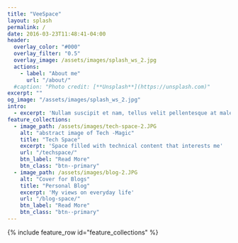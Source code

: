```yaml
---
title: "VeeSpace"
layout: splash
permalink: /
date: 2016-03-23T11:48:41-04:00
header:
  overlay_color: "#000"
  overlay_filter: "0.5"
  overlay_image: /assets/images/splash_ws_2.jpg
  actions:
    - label: "About me"
      url: "/about/"
  #caption: "Photo credit: [**Unsplash**](https://unsplash.com)"
excerpt: ""
og_image: "/assets/images/splash_ws_2.jpg"
intro: 
  - excerpt: 'Nullam suscipit et nam, tellus velit pellentesque at malesuada, enim eaque. Quis nulla, netus tempor in diam gravida tincidunt, *proin faucibus* voluptate felis id sollicitudin. Centered with `type="center"`'
feature_collections:
  - image_path: /assets/images/tech-space-2.JPG
    alt: "abstract image of Tech -Magic"
    title: "Tech Space"
    excerpt: 'Space filled with technical content that interests me'
    url: "/techspace/"
    btn_label: "Read More"
    btn_class: "btn--primary"
  - image_path: /assets/images/blog-2.JPG
    alt: "Cover for Blogs"
    title: "Personal Blog"
    excerpt: 'My views on everyday life'
    url: "/blog-space/"
    btn_label: "Read More"
    btn_class: "btn--primary"
---
```



{% include feature_row id="feature_collections" %}
